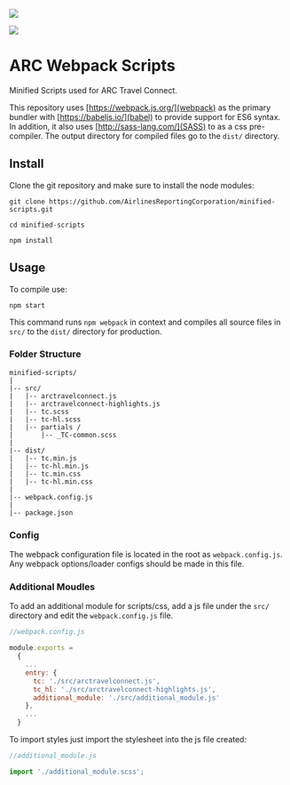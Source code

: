 [![](https://data.jsdelivr.com/v1/package/gh/AirlinesReportingCorporation/minified-scripts/badge)](https://www.jsdelivr.com/package/gh/AirlinesReportingCorporation/minified-scripts)

[![](https://travis-ci.org/AirlinesReportingCorporation/minified-scripts.svg?branch=master)](https://www.jsdelivr.com/package/gh/AirlinesReportingCorporation/minified-scripts)

# ARC Webpack Scripts
Minified Scripts used for ARC Travel Connect.  

This repository uses [https://webpack.js.org/](webpack) as the primary bundler with [https://babeljs.io/](babel) to provide support for ES6 syntax.  In addition, it also uses [http://sass-lang.com/](SASS) to as a css pre-compiler. The output directory for compiled files go to the `dist/` directory.

## Install
Clone the git repository and make sure to install the node modules:

```shell
git clone https://github.com/AirlinesReportingCorporation/minified-scripts.git

cd minified-scripts

npm install
```

## Usage
To compile use:

```shell
npm start
```

This command runs `npm webpack` in context and compiles all source files in `src/` to the `dist/` directory for production.

### Folder Structure
```
minified-scripts/
|
|-- src/
|   |-- arctravelconnect.js
|   |-- arctravelconnect-highlights.js
|   |-- tc.scss
|   |-- tc-hl.scss
|   |-- partials / 
|       |-- _TC-common.scss
|
|-- dist/
|   |-- tc.min.js
|   |-- tc-hl.min.js
|   |-- tc.min.css
|   |-- tc-hl.min.css
|
|-- webpack.config.js
|
|-- package.json

```

### Config
The webpack configuration file is located in the root as `webpack.config.js`. Any webpack options/loader configs should be made in this file.

### Additional Moudles
To add an additional module for scripts/css, add a js file under the `src/` directory and edit the `webpack.config.js` file.

```javascript
//webpack.config.js

module.exports = 
  {
    ...
    entry: {
      tc: './src/arctravelconnect.js',
      tc_hl: './src/arctravelconnect-highlights.js',
      additional_module: './src/additional_module.js'
    },
    ...
  }
```

To import styles just import the stylesheet into the js file created:

```javascript
//additional_module.js

import './additional_module.scss';

```
